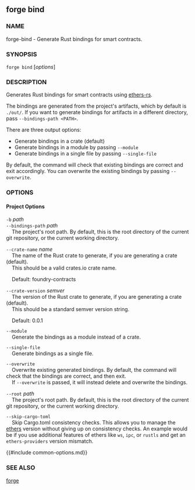 ## forge bind

### NAME

forge-bind - Generate Rust bindings for smart contracts.

### SYNOPSIS

``forge bind`` [*options*]

### DESCRIPTION

Generates Rust bindings for smart contracts using [ethers-rs](https://github.com/gakonst/ethers-rs).

The bindings are generated from the project's artifacts, which by default is `./out/`.
If you want to generate bindings for artifacts in a different directory, pass `--bindings-path <PATH>`.

There are three output options:

- Generate bindings in a crate (default)
- Generate bindings in a module by passing `--module`
- Generate bindings in a single file by passing `--single-file`

By default, the command will check that existing bindings are correct and exit accordingly.
You can overwrite the existing bindings by passing `--overwrite`.

### OPTIONS

#### Project Options

`-b` *path*  
`--bindings-path` *path*  
&nbsp;&nbsp;&nbsp;&nbsp;The project's root path. By default, this is the root directory of the current git repository, or the current working directory.

`--crate-name` *name*  
&nbsp;&nbsp;&nbsp;&nbsp;The name of the Rust crate to generate, if you are generating a crate (default).  
&nbsp;&nbsp;&nbsp;&nbsp;This should be a valid crates.io crate name.

&nbsp;&nbsp;&nbsp;&nbsp;Default: foundry-contracts

`--crate-version` *semver*  
&nbsp;&nbsp;&nbsp;&nbsp;The version of the Rust crate to generate, if you are generating a crate (default).  
&nbsp;&nbsp;&nbsp;&nbsp;This should be a standard semver version string.

&nbsp;&nbsp;&nbsp;&nbsp;Default: 0.0.1

`--module`  
&nbsp;&nbsp;&nbsp;&nbsp;Generate the bindings as a module instead of a crate.

`--single-file`  
&nbsp;&nbsp;&nbsp;&nbsp;Generate bindings as a single file.

`--overwrite`  
&nbsp;&nbsp;&nbsp;&nbsp;Overwrite existing generated bindings. By default, the command will check that the bindings are correct, and then exit.  
&nbsp;&nbsp;&nbsp;&nbsp;If `--overwrite` is passed, it will instead delete and overwrite the bindings.

`--root` *path*  
&nbsp;&nbsp;&nbsp;&nbsp;The project's root path. By default, this is the root directory of the current git repository, or the current working directory.

`--skip-cargo-toml`  
&nbsp;&nbsp;&nbsp;&nbsp;Skip Cargo.toml consistency checks. 
This allows you to manage the [ethers](https://github.com/gakonst/ethers-rs) version without giving up on consistency checks.
An example would be if you use additional features of ethers like `ws`, `ipc`, or `rustls` and get an `ethers-providers` version mismatch.

{{#include common-options.md}}

### SEE ALSO

[forge](./forge.md)
